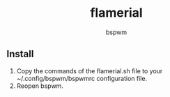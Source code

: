 <h1 align="center">flamerial</h1>
<p align="center">bspwm</p>

## Install

1. Copy the commands of the flamerial.sh file to your ~/.config/bspwm/bspwmrc
   configuration file.
2. Reopen bspwm.
